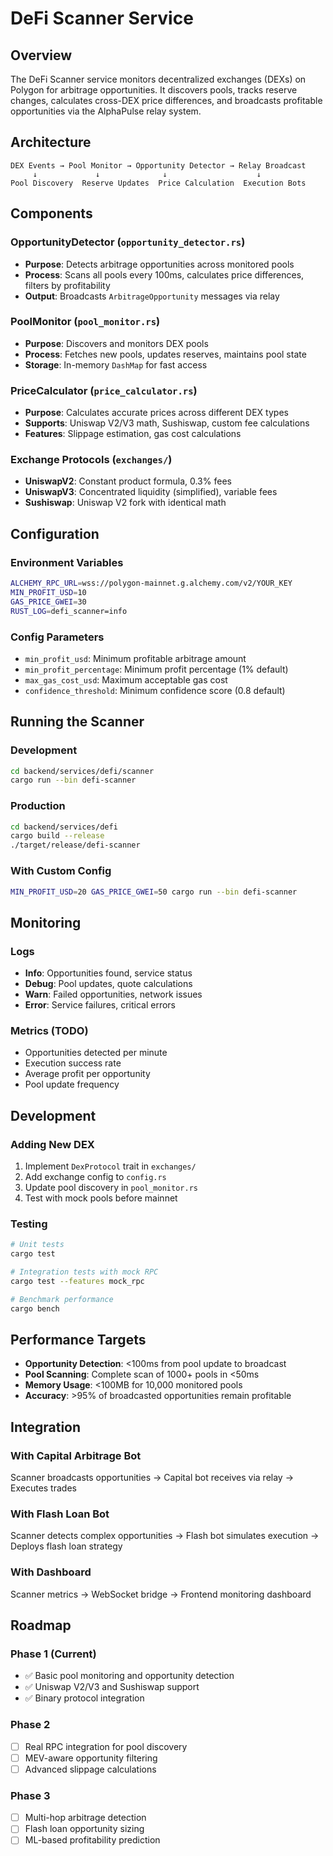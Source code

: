 # DeFi Scanner Service

## Overview

The DeFi Scanner service monitors decentralized exchanges (DEXs) on Polygon for arbitrage opportunities. It discovers pools, tracks reserve changes, calculates cross-DEX price differences, and broadcasts profitable opportunities via the AlphaPulse relay system.

## Architecture

```
DEX Events → Pool Monitor → Opportunity Detector → Relay Broadcast
     ↓             ↓              ↓                    ↓
Pool Discovery  Reserve Updates  Price Calculation  Execution Bots
```

## Components

### OpportunityDetector (`opportunity_detector.rs`)
- **Purpose**: Detects arbitrage opportunities across monitored pools
- **Process**: Scans all pools every 100ms, calculates price differences, filters by profitability
- **Output**: Broadcasts `ArbitrageOpportunity` messages via relay

### PoolMonitor (`pool_monitor.rs`) 
- **Purpose**: Discovers and monitors DEX pools
- **Process**: Fetches new pools, updates reserves, maintains pool state
- **Storage**: In-memory `DashMap` for fast access

### PriceCalculator (`price_calculator.rs`)
- **Purpose**: Calculates accurate prices across different DEX types
- **Supports**: Uniswap V2/V3 math, Sushiswap, custom fee calculations
- **Features**: Slippage estimation, gas cost calculations

### Exchange Protocols (`exchanges/`)
- **UniswapV2**: Constant product formula, 0.3% fees
- **UniswapV3**: Concentrated liquidity (simplified), variable fees
- **Sushiswap**: Uniswap V2 fork with identical math

## Configuration

### Environment Variables
```bash
ALCHEMY_RPC_URL=wss://polygon-mainnet.g.alchemy.com/v2/YOUR_KEY
MIN_PROFIT_USD=10
GAS_PRICE_GWEI=30
RUST_LOG=defi_scanner=info
```

### Config Parameters
- `min_profit_usd`: Minimum profitable arbitrage amount
- `min_profit_percentage`: Minimum profit percentage (1% default)
- `max_gas_cost_usd`: Maximum acceptable gas cost
- `confidence_threshold`: Minimum confidence score (0.8 default)

## Running the Scanner

### Development
```bash
cd backend/services/defi/scanner
cargo run --bin defi-scanner
```

### Production
```bash
cd backend/services/defi
cargo build --release
./target/release/defi-scanner
```

### With Custom Config
```bash
MIN_PROFIT_USD=20 GAS_PRICE_GWEI=50 cargo run --bin defi-scanner
```

## Monitoring

### Logs
- **Info**: Opportunities found, service status
- **Debug**: Pool updates, quote calculations
- **Warn**: Failed opportunities, network issues
- **Error**: Service failures, critical errors

### Metrics (TODO)
- Opportunities detected per minute
- Execution success rate
- Average profit per opportunity
- Pool update frequency

## Development

### Adding New DEX
1. Implement `DexProtocol` trait in `exchanges/`
2. Add exchange config to `config.rs`
3. Update pool discovery in `pool_monitor.rs`
4. Test with mock pools before mainnet

### Testing
```bash
# Unit tests
cargo test

# Integration tests with mock RPC
cargo test --features mock_rpc

# Benchmark performance
cargo bench
```

## Performance Targets

- **Opportunity Detection**: <100ms from pool update to broadcast
- **Pool Scanning**: Complete scan of 1000+ pools in <50ms
- **Memory Usage**: <100MB for 10,000 monitored pools
- **Accuracy**: >95% of broadcasted opportunities remain profitable

## Integration

### With Capital Arbitrage Bot
Scanner broadcasts opportunities → Capital bot receives via relay → Executes trades

### With Flash Loan Bot
Scanner detects complex opportunities → Flash bot simulates execution → Deploys flash loan strategy

### With Dashboard
Scanner metrics → WebSocket bridge → Frontend monitoring dashboard

## Roadmap

### Phase 1 (Current)
- ✅ Basic pool monitoring and opportunity detection
- ✅ Uniswap V2/V3 and Sushiswap support
- ✅ Binary protocol integration

### Phase 2
- [ ] Real RPC integration for pool discovery
- [ ] MEV-aware opportunity filtering
- [ ] Advanced slippage calculations

### Phase 3  
- [ ] Multi-hop arbitrage detection
- [ ] Flash loan opportunity sizing
- [ ] ML-based profitability prediction